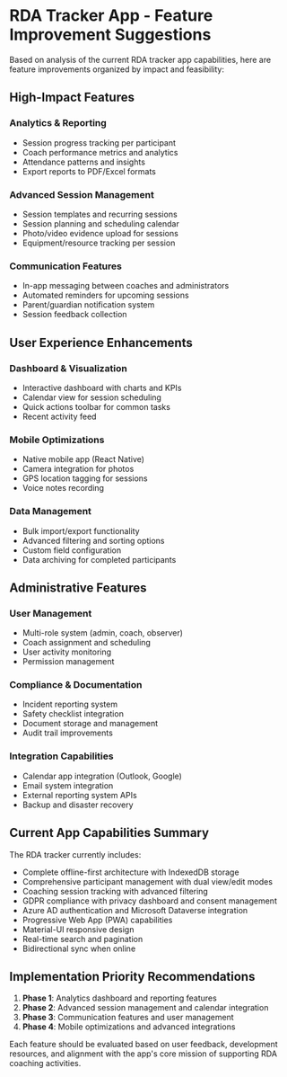 # RDA Tracker App - Feature Improvement Suggestions

Based on analysis of the current RDA tracker app capabilities, here are feature improvements organized by impact and feasibility:

## **High-Impact Features**

### **Analytics & Reporting**
- Session progress tracking per participant
- Coach performance metrics and analytics
- Attendance patterns and insights
- Export reports to PDF/Excel formats

### **Advanced Session Management**
- Session templates and recurring sessions
- Session planning and scheduling calendar
- Photo/video evidence upload for sessions
- Equipment/resource tracking per session

### **Communication Features**
- In-app messaging between coaches and administrators
- Automated reminders for upcoming sessions
- Parent/guardian notification system
- Session feedback collection

## **User Experience Enhancements**

### **Dashboard & Visualization**
- Interactive dashboard with charts and KPIs
- Calendar view for session scheduling
- Quick actions toolbar for common tasks
- Recent activity feed

### **Mobile Optimizations**
- Native mobile app (React Native)
- Camera integration for photos
- GPS location tagging for sessions
- Voice notes recording

### **Data Management**
- Bulk import/export functionality
- Advanced filtering and sorting options
- Custom field configuration
- Data archiving for completed participants

## **Administrative Features**

### **User Management**
- Multi-role system (admin, coach, observer)
- Coach assignment and scheduling
- User activity monitoring
- Permission management

### **Compliance & Documentation**
- Incident reporting system
- Safety checklist integration
- Document storage and management
- Audit trail improvements

### **Integration Capabilities**
- Calendar app integration (Outlook, Google)
- Email system integration
- External reporting system APIs
- Backup and disaster recovery

## **Current App Capabilities Summary**

The RDA tracker currently includes:
- Complete offline-first architecture with IndexedDB storage
- Comprehensive participant management with dual view/edit modes
- Coaching session tracking with advanced filtering
- GDPR compliance with privacy dashboard and consent management
- Azure AD authentication and Microsoft Dataverse integration
- Progressive Web App (PWA) capabilities
- Material-UI responsive design
- Real-time search and pagination
- Bidirectional sync when online

## **Implementation Priority Recommendations**

1. **Phase 1**: Analytics dashboard and reporting features
2. **Phase 2**: Advanced session management and calendar integration
3. **Phase 3**: Communication features and user management
4. **Phase 4**: Mobile optimizations and advanced integrations

Each feature should be evaluated based on user feedback, development resources, and alignment with the app's core mission of supporting RDA coaching activities.